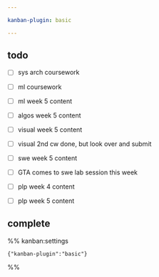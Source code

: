 ```yaml
---

kanban-plugin: basic

---
```


## todo

- [ ] sys arch coursework
- [ ] ml coursework
- [ ] ml week 5 content
- [ ] algos week 5 content
- [ ] visual week 5 content
- [ ] visual 2nd cw done, but look over and submit
- [ ] swe week 5 content
- [ ] GTA comes to swe lab session this week
- [ ] plp week 4 content
- [ ] plp week 5 content


## complete





%% kanban:settings
```
{"kanban-plugin":"basic"}
```
%%